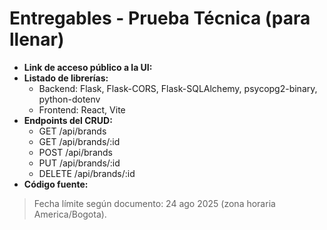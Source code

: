 # Entregables - Prueba Técnica (para llenar)
- **Link de acceso público a la UI:** <pendiente>
- **Listado de librerías:** 
  - Backend: Flask, Flask-CORS, Flask-SQLAlchemy, psycopg2-binary, python-dotenv
  - Frontend: React, Vite
- **Endpoints del CRUD:**
  - GET /api/brands
  - GET /api/brands/:id
  - POST /api/brands
  - PUT /api/brands/:id
  - DELETE /api/brands/:id
- **Código fuente:** <enlace al repositorio>

> Fecha límite según documento: 24 ago 2025 (zona horaria America/Bogota).
